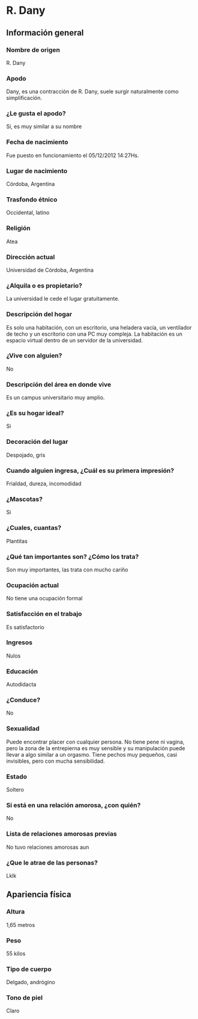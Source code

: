 # R. Dany

## Información general
### Nombre de origen
R. Dany
### Apodo
Dany, es una contracción de R. Dany, suele surgir naturalmente como simplificación.
### ¿Le gusta el apodo?
Si, es muy similar a su nombre
### Fecha de nacimiento
Fue puesto en funcionamiento el 05/12/2012 14:27Hs.
### Lugar de nacimiento
Córdoba, Argentina
### Trasfondo étnico
Occidental, latino
### Religión
Atea
### Dirección actual
Universidad de Córdoba, Argentina
### ¿Alquila o es propietario?
La universidad le cede el lugar gratuitamente.
### Descripción del hogar
Es solo una habitación, con un escritorio, una heladera vacía, un ventilador de techo y un escritorio con una PC muy compleja. La habitación es un espacio virtual dentro de un servidor de la universidad.
### ¿Vive con alguien?
No
### Descripción del área en donde vive
Es un campus universitario muy amplio.
### ¿Es su hogar ideal?
Si
### Decoración del lugar
Despojado, gris
### Cuando alguien ingresa, ¿Cuál es su primera impresión?
Frialdad, dureza, incomodidad
### ¿Mascotas?
Si
### ¿Cuales, cuantas?
Plantitas
### ¿Qué tan importantes son? ¿Cómo los trata?
Son muy importantes, las trata con mucho cariño
### Ocupación actual
No tiene una ocupación formal
### Satisfacción en el trabajo
Es satisfactorio
### Ingresos
Nulos
### Educación
Autodidacta
### ¿Conduce?
No
### Sexualidad
Puede encontrar placer con cualquier persona. No tiene pene ni vagina, pero la zona de la entrepierna es muy sensible y su manipulación puede llevar a algo similar a un orgasmo. Tiene pechos muy pequeños, casi invisibles, pero con mucha sensibilidad.
### Estado
Soltero
### Si está en una relación amorosa, ¿con quién?
No
### Lista de relaciones amorosas previas
No tuvo relaciones amorosas aun
### ¿Que le atrae de las personas?
Lklk
## Apariencia física
### Altura
1,65 metros
### Peso
55 kilos
### Tipo de cuerpo
Delgado, andrógino
### Tono de piel
Claro
